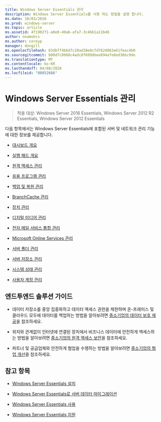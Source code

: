 ```yaml
---
title: Windows Server Essentials 관리
description: Windows Server Essentials를 사용 하는 방법을 설명 합니다.
ms.date: 10/03/2016
ms.prod: windows-server
ms.topic: article
ms.assetid: 4f1902f1-a0e0-49a6-afa7-3c4b61a11b48
author: nnamuhcs
ms.author: coreyp
manager: dongill
ms.openlocfilehash: 63dbff4b6d7c20ad38e8cfd7624063e61feac4b0
ms.sourcegitcommit: b00d7c8968c4adc8f699dbee694afe6ed36bc9de
ms.translationtype: MT
ms.contentlocale: ko-KR
ms.lasthandoff: 04/08/2020
ms.locfileid: "80852686"
---
```

# <a name="manage-windows-server-essentials"></a>Windows Server Essentials 관리

>적용 대상: Windows Server 2016 Essentials, Windows Server 2012 R2 Essentials, Windows Server 2012 Essentials

다음 항목에서는 Windows Server Essentials에 포함된 서버 및 네트워크 관리 기능에 대한 정보를 제공합니다.  
  
-   [대시보드 개요](Overview-of-the-Dashboard-in-Windows-Server-Essentials.md)  
  
-   [실행 패드 개요](Overview-of-the-Launchpad-in-Windows-Server-Essentials.md)  
  
-   [원격 액세스 관리](Manage-Anywhere-Access-in-Windows-Server-Essentials.md)  
  
-   [응용 프로그램 관리](Manage-Applications-in-Windows-Server-Essentials.md)  
  
-   [백업 및 복원 관리](Manage-Backup-and-Restore-in-Windows-Server-Essentials.md)  
  
-   [BranchCache 관리](Manage-BranchCache-in-Windows-Server-Essentials.md)  
  
-   [장치 관리](Manage-Devices-in-Windows-Server-Essentials.md)  
  
-   [디지털 미디어 관리](Manage-Digital-Media-in-Windows-Server-Essentials.md)  
  
-   [전자 메일 서비스 통합 관리](Manage-Email-Service-Integration-in-Windows-Server-Essentials.md)  
  
-   [Microsoft Online Services 관리](Manage-Microsoft-Online-Services-in-Windows-Server-Essentials.md)  
  
-   [서버 폴더 관리](Manage-Server-Folders-in-Windows-Server-Essentials.md)  
  
-   [서버 저장소 관리](Manage-Server-Storage-in-Windows-Server-Essentials.md)  
  
-   [시스템 상태 관리](Manage-System-Health-in-Windows-Server-Essentials.md)  
  
-   [사용자 계정 관리](Manage-User-Accounts-in-Windows-Server-Essentials.md)  
  
## <a name="end-to-end-solution-guides"></a>엔드투엔드 솔루션 가이드  
  
-    데이터 저장소를 중앙 집중화하고 데이터 액세스 권한을 제한하며 온-프레미스 및 클라우드 모두에 데이터를 백업하는 방법을 알아보려면 [중소기업의 데이터 보호 제공](https://technet.microsoft.com/library/dn582043.aspx)을 참조하세요.  
  
-    위치와 관계없이 인터넷에 연결된 장치에서 비즈니스 데이터에 안전하게 액세스하는 방법을 알아보려면 [중소기업의 원격 액세스 보안](https://technet.microsoft.com/library/dn629457.aspx)을 참조하세요.  
  
-    파트너 및 공급업체와 안전하게 협업을 수행하는 방법을 알아보려면 [중소기업의 협업 개선](https://technet.microsoft.com/library/dn747893.aspx)을 참조하세요.  
  
## <a name="see-also"></a>참고 항목  
  
-   [Windows Server Essentials 설치](../install/Install-Windows-Server-Essentials.md)  
  
-   [Windows Server Essentials로 서버 데이터 마이그레이션](../migrate/Migrate-Server-Data-to-Windows-Server-Essentials.md)  
  
-   [Windows Server Essentials 사용](../use/Use-Windows-Server-Essentials.md)  
  
-   [Windows Server Essentials 지원](../support/Support-Windows-Server-Essentials.md)
